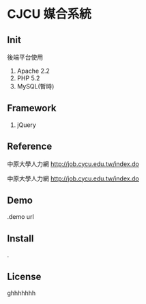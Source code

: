 # CJCU 媒合系統 

## Init

 後端平台使用
 1. Apache 2.2
 2. PHP 5.2
 3. MySQL(暫時)
 
 
## Framework

 1. jQuery
 
## Reference

 中原大學人力網
 http://job.cycu.edu.tw/index.do
 
 
  中原大學人力網
 http://job.cycu.edu.tw/index.do
 
 

## Demo

 .demo url

## Install

 .

## License

ghhhhhhh
